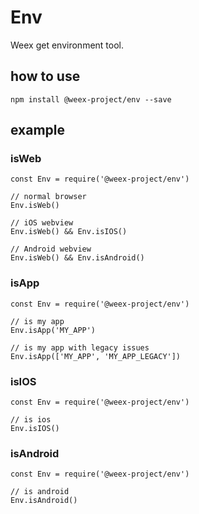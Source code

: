 # Env
Weex get environment tool.

## how to use
`npm install @weex-project/env --save`

## example

### isWeb
```
const Env = require('@weex-project/env')

// normal browser
Env.isWeb()

// iOS webview
Env.isWeb() && Env.isIOS()

// Android webview
Env.isWeb() && Env.isAndroid()
```

### isApp
```
const Env = require('@weex-project/env')

// is my app
Env.isApp('MY_APP')

// is my app with legacy issues
Env.isApp(['MY_APP', 'MY_APP_LEGACY'])
```

### isIOS
```
const Env = require('@weex-project/env')

// is ios
Env.isIOS()
```

### isAndroid
```
const Env = require('@weex-project/env')

// is android
Env.isAndroid()
```
